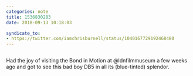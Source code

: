 ```yaml
---
categories: note
title: 1536830283
date: 2018-09-13 10:18:03

syndicate_to:
- https://twitter.com/iamchrisburnell/status/1040167729192468480
---
```


<figure class="media">
    <a href="https://chrisburnell.com/images/content/IMG_20180819_150244.jpg" rel="external"><img src="https://chrisburnell.com/images/content/IMG_20180819_150244.jpg" alt=""></a>
</figure>



Had the joy of visiting the Bond in Motion at @ldnfilmmuseum a few weeks ago and got to see this bad boy DB5 in all its (blue-tinted) splendor. 

